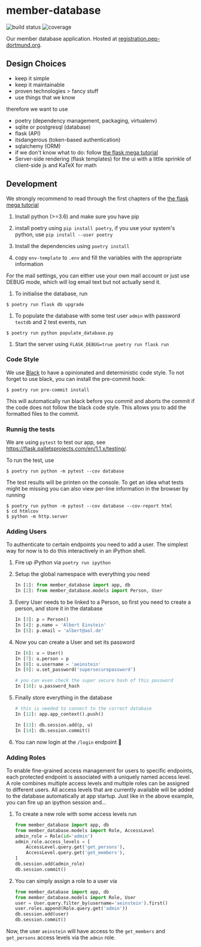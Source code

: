 # member-database

![build status](https://www.travis-ci.org/pep-dortmund/member-database.svg?branch=master) ![coverage](https://contabo.pep-dortmund.org/travis-ci/coverage.svg)

Our member database application. 
Hosted at [registration.pep-dortmund.org](https://registration.pep-dortmund.org).

## Design Choices
- keep it simple
- keep it maintainable
- proven technologies > fancy stuff
- use things that we know

therefore we want to use
- poetry (dependency management, packaging, virtualenv)
- sqlite or postgresql (database)
- flask (API)
- itsdangerous (token-based authentication)
- sqlalchemy (ORM)
- if we don't know what to do: follow [the flask mega tutorial](https://blog.miguelgrinberg.com/post/the-flask-mega-tutorial-part-i-hello-world)
- Server-side rendering (flask templates) for the ui with a little sprinkle of client-side js and KaTeX for math

## Development

We strongly recommend to read through the first chapters of the [the flask mega tutorial](https://blog.miguelgrinberg.com/post/the-flask-mega-tutorial-part-i-hello-world)

1. Install python (>=3.6) and make sure you have pip

1. install poetry using `pip install poetry`, if you use your system's python, use
`pip install --user poetry`

1. Install the dependencies using `poetry install`

1. copy `env-template` to `.env` and fill the variables with the appropriate information

  For the mail settings, you can either use your own mail account or just use DEBUG mode,
  which will log email text but not actually send it.

1. To initialise the database, run
  ```
  $ poetry run flask db upgrade
  ```
1. To populate the database with some test user `admin` with password `testdb` and 2 test events, run 
  ```
  $ poetry run python populate_database.py
  ```

1. Start the server using `FLASK_DEBUG=true poetry run flask run`

### Code Style

We use [Black](github.com/psf/black) to have a opinionated and deterministic code style.
To not forget to use black, you can install the pre-commit hook:
```
$ poetry run pre-commit install
```
This will automatically run black before you commit and aborts the commit if
the code does not follow the black code style.
This allows you to add the formatted files to the commit.

### Runnig the tests

We are using `pytest` to test our app, see <https://flask.palletsprojects.com/en/1.1.x/testing/>.

To run the test, use
```
$ poetry run python -m pytest --cov database
```
The test results will be printen on the console. To get an idea what tests
might be missing you can also view per-line information in the browser by
running
```
$ poetry run python -m pytest --cov database --cov-report html
$ cd htmlcov
$ python -m http.server
```

### Adding Users

To authenticate to certain endpoints you need to add a user. The simplest way
for now is to do this interactively in an iPython shell.

1. Fire up iPython via `poetry run ipython`

1. Setup the global namespace with everything you need
   ```python
   In [1]: from member_database import app, db
   In [2]: from member_database.models import Person, User
   ```

1. Every User needs to be linked to a Person, so first you need to create a
   person, and store it in the database
   ```python
   In [3]: p = Person()
   In [4]: p.name = 'Albert Einstein'
   In [5]: p.email = 'albert@aol.de'
   ```

1. Now you can create a User and set its password
   ```python
   In [6]: u = User()
   In [7]: u.person = p
   In [8]: u.username = 'aeinstein'
   In [9]: u.set_password('supersecurepassword')

   # you can even check the super secure hash of this password
   In [10]: u.password_hash
   ```

1. Finally store everything in the database
   ```python
   # this is needed to connect to the correct database
   In [12]: app.app_context().push()

   In [13]: db.session.add(p, u)
   In [14]: db.session.commit()
   ```

1. You can now login at the `/login` endpoint 🎉

### Adding Roles

To enable fine-grained access management for users to specific endpoints,
each protected endpoint is associated with a uniquely named access level.
A role combines multiple access levels and multiple roles can be assigned to
different users.
All access levels that are currently available will be added to the database
automatically at app startup.
Just like in the above example, you can fire up an ipython session and...

1. To create a new role with some access levels run
   ```python
   from member_database import app, db
   from member_database.models import Role, AccessLevel
   admin_role = Role(id='admin')
   admin_role.access_levels = [
       AccessLevel.query.get('get_persons'),
       AccessLevel.query.get('get_members'),
   ]
   db.session.add(admin_role)
   db.session.commit()
   ```

1. You can simply assign a role to a user via
   ```python
   from member_database import app, db
   from member_database.models import Role, User
   user = User.query.filter_by(username='aeinstein').first()
   user.roles.append(Role.query.get('admin'))
   db.session.add(user)
   db.session.commit()
   ```

Now, the user `aeinstein` will have access to the `get_members` and
`get_persons` access levels via the `admin` role.
